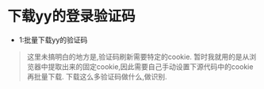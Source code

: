 # 下载yy的登录验证码
- 1:批量下载yy的验证码
> 这里未搞明白的地方是,验证码刷新需要特定的cookie.
> 暂时我就用的是从浏览器中提取出来的固定cookie,因此需要自己手动设置下源代码中的cookie再批量下载.
> 下载这么多验证码做什么,做识别.
